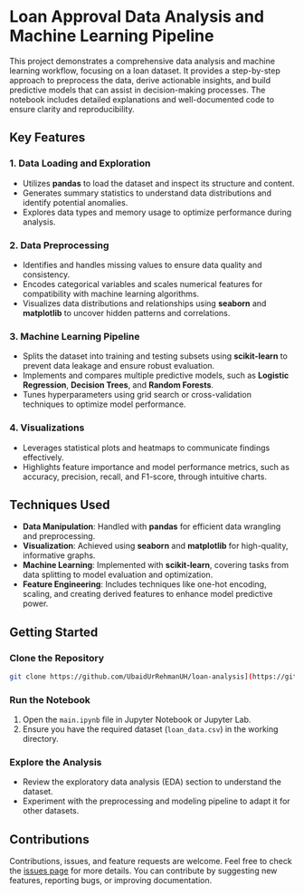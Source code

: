 # Loan Approval Data Analysis and Machine Learning Pipeline

This project demonstrates a comprehensive data analysis and machine learning workflow, focusing on a loan dataset. It provides a step-by-step approach to preprocess the data, derive actionable insights, and build predictive models that can assist in decision-making processes. The notebook includes detailed explanations and well-documented code to ensure clarity and reproducibility.

## Key Features

### 1. Data Loading and Exploration

- Utilizes **pandas** to load the dataset and inspect its structure and content.
- Generates summary statistics to understand data distributions and identify potential anomalies.
- Explores data types and memory usage to optimize performance during analysis.

### 2. Data Preprocessing

- Identifies and handles missing values to ensure data quality and consistency.
- Encodes categorical variables and scales numerical features for compatibility with machine learning algorithms.
- Visualizes data distributions and relationships using **seaborn** and **matplotlib** to uncover hidden patterns and correlations.

### 3. Machine Learning Pipeline

- Splits the dataset into training and testing subsets using **scikit-learn** to prevent data leakage and ensure robust evaluation.
- Implements and compares multiple predictive models, such as **Logistic Regression**, **Decision Trees**, and **Random Forests**.
- Tunes hyperparameters using grid search or cross-validation techniques to optimize model performance.

### 4. Visualizations

- Leverages statistical plots and heatmaps to communicate findings effectively.
- Highlights feature importance and model performance metrics, such as accuracy, precision, recall, and F1-score, through intuitive charts.

## Techniques Used

- **Data Manipulation**: Handled with **pandas** for efficient data wrangling and preprocessing.
- **Visualization**: Achieved using **seaborn** and **matplotlib** for high-quality, informative graphs.
- **Machine Learning**: Implemented with **scikit-learn**, covering tasks from data splitting to model evaluation and optimization.
- **Feature Engineering**: Includes techniques like one-hot encoding, scaling, and creating derived features to enhance model predictive power.

## Getting Started

### Clone the Repository

```bash
git clone https://github.com/UbaidUrRehmanUH/loan-analysis](https://github.com/UbaidUrRehmanUH/Loan-Approval-Data-Analysis-And-Machine-Learning-
```


### Run the Notebook

1. Open the `main.ipynb` file in Jupyter Notebook or Jupyter Lab.
2. Ensure you have the required dataset (`loan_data.csv`) in the working directory.

### Explore the Analysis

- Review the exploratory data analysis (EDA) section to understand the dataset.
- Experiment with the preprocessing and modeling pipeline to adapt it for other datasets.



## Contributions

Contributions, issues, and feature requests are welcome. Feel free to check the [issues page](https://github.com/yourusername/loan-analysis/issues) for more details. You can contribute by suggesting new features, reporting bugs, or improving documentation.

